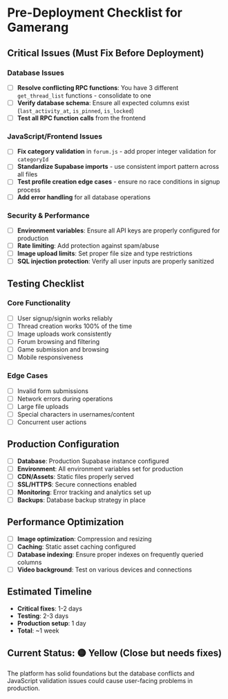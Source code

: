 # Pre-Deployment Checklist for Gamerang

## Critical Issues (Must Fix Before Deployment)

### Database Issues
- [ ] **Resolve conflicting RPC functions**: You have 3 different `get_thread_list` functions - consolidate to one
- [ ] **Verify database schema**: Ensure all expected columns exist (`last_activity_at`, `is_pinned`, `is_locked`)
- [ ] **Test all RPC function calls** from the frontend

### JavaScript/Frontend Issues  
- [ ] **Fix category validation** in `forum.js` - add proper integer validation for `categoryId`
- [ ] **Standardize Supabase imports** - use consistent import pattern across all files
- [ ] **Test profile creation edge cases** - ensure no race conditions in signup process
- [ ] **Add error handling** for all database operations

### Security & Performance
- [ ] **Environment variables**: Ensure all API keys are properly configured for production
- [ ] **Rate limiting**: Add protection against spam/abuse
- [ ] **Image upload limits**: Set proper file size and type restrictions
- [ ] **SQL injection protection**: Verify all user inputs are properly sanitized

## Testing Checklist

### Core Functionality
- [ ] User signup/signin works reliably
- [ ] Thread creation works 100% of the time
- [ ] Image uploads work consistently
- [ ] Forum browsing and filtering
- [ ] Game submission and browsing
- [ ] Mobile responsiveness

### Edge Cases
- [ ] Invalid form submissions
- [ ] Network errors during operations
- [ ] Large file uploads
- [ ] Special characters in usernames/content
- [ ] Concurrent user actions

## Production Configuration
- [ ] **Database**: Production Supabase instance configured
- [ ] **Environment**: All environment variables set for production
- [ ] **CDN/Assets**: Static files properly served
- [ ] **SSL/HTTPS**: Secure connections enabled
- [ ] **Monitoring**: Error tracking and analytics set up
- [ ] **Backups**: Database backup strategy in place

## Performance Optimization
- [ ] **Image optimization**: Compression and resizing
- [ ] **Caching**: Static asset caching configured
- [ ] **Database indexing**: Ensure proper indexes on frequently queried columns
- [ ] **Video background**: Test on various devices and connections

## Estimated Timeline
- **Critical fixes**: 1-2 days
- **Testing**: 2-3 days  
- **Production setup**: 1 day
- **Total**: ~1 week

## Current Status: 🟡 Yellow (Close but needs fixes)

The platform has solid foundations but the database conflicts and JavaScript validation issues could cause user-facing problems in production. 